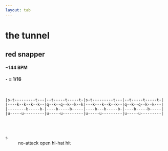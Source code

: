 ```yaml
---
layout: tab
---
```


# the tunnel
## red snapper

#### ~144 BPM
#### `-` = 1/16

<br/>

```
|s-t---------t---|--t-----t-----t-|s-t---------t---|--t-----t-----t-|
|----k--k--k--k--|q--k--q--k--k--k|---k---k--k--k--|q--k--q--k--k---|
|--------b-----b-|----b-----b-----|----b---b-----b-|----b-----b-----|
|u-----u---------|u-----u---------|u-----u---------|u-----u---------|
```

<br/>
<br/>
                                               
<dl>
    <dt><code>s</code></dt><dd>no-attack open hi-hat hit</dd>
</dl>
